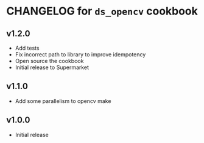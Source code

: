 # CHANGELOG for `ds_opencv` cookbook

## v1.2.0

* Add tests
* Fix incorrect path to library to improve idempotency
* Open source the cookbook
* Initial release to Supermarket

## v1.1.0

* Add some parallelism to opencv make

## v1.0.0

* Initial release
